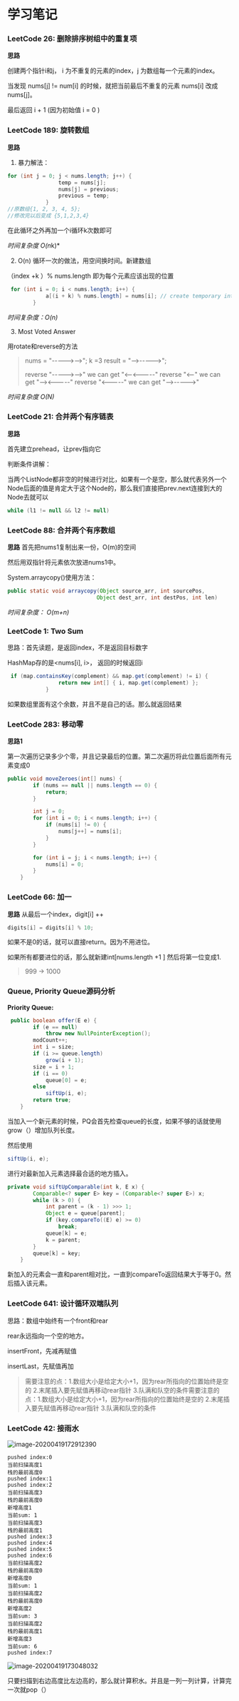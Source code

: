 # 学习笔记



### LeetCode 26:  删除排序树组中的重复项

**思路** 

创建两个指针i和j， i 为不重复的元素的index，j 为数组每一个元素的index。

当发现 nums[j] != num[i] 的时候，就把当前最后不重复的元素 nums[i] 改成 nums[j]。

最后返回 i + 1 (因为初始值 i = 0 )



### LeetCode 189: 旋转数组

**思路** 

1) 暴力解法：

```Java
for (int j = 0; j < nums.length; j++) {
                temp = nums[j];
                nums[j] = previous;
                previous = temp;
            }
//原数组{1, 2, 3, 4, 5};
//修改完以后变成 {5,1,2,3,4}
```

在此循环之外再加一个i循环k次数即可

*时间复杂度 O(n*k)*

2) O(n) 循环一次的做法，用空间换时间。新建数组

（index +k ）% nums.length 即为每个元素应该出现的位置

```Java
 for (int i = 0; i < nums.length; i++) {
            a[(i + k) % nums.length] = nums[i]; // create temporary int[] a to store each element in correct index. 
        }
```

*时间复杂度：O(n)*

3) Most Voted Answer 

用rotate和reverse的方法

>nums = "----->-->"; k =3
>result = "-->----->";
>
>reverse "----->-->" we can get "<--<-----"
>reverse "<--" we can get "--><-----"
>reverse "<-----" we can get "-->----->"

*时间复杂度  O(N)*



### LeetCode 21: 合并两个有序链表

**思路**

首先建立prehead，让prev指向它

判断条件讲解：

当两个ListNode都非空的时候进行对比，如果有一个是空，那么就代表另外一个Node后面的值是肯定大于这个Node的，那么我们直接把prev.next连接到大的Node去就可以

```Java
while (l1 != null && l2 != null)
```



### LeetCode 88: 合并两个有序数组

**思路**
首先把nums1复制出来一份，O(m)的空间

然后用双指针将元素依次放进nums1中。



System.arraycopy()使用方法：

```Java
public static void arraycopy(Object source_arr, int sourcePos,
                            Object dest_arr, int destPos, int len)
```



*时间复杂度： O(m+n)*

### LeetCode 1: Two Sum

思路：首先读题，是返回index，不是返回目标数字

HashMap存的是<nums[i], i>， 返回的时候返回i

```Java
 if (map.containsKey(complement) && map.get(complement) != i) {
                return new int[] { i, map.get(complement) };
            }
```

如果数组里面有这个余数，并且不是自己的话。那么就返回结果



### LeetCode 283: 移动零

**思路1**

第一次遍历记录多少个零，并且记录最后的位置。第二次遍历将此位置后面所有元素变成0

```Java
public void moveZeroes(int[] nums) {
        if (nums == null || nums.length == 0) {
            return;
        }

        int j = 0;
        for (int i = 0; i < nums.length; i++) {
            if (nums[i] != 0) {
                nums[j++] = nums[i];
            }
        }

        for (int i = j; i < nums.length; i++) {
            nums[i] = 0;
        }
    }
```



### LeetCode 66: 加一

**思路**
从最后一个index，digit[i] ++

```Java
digits[i] = digits[i] % 10;
```

如果不是0的话，就可以直接return。因为不用进位。

如果所有都要进位的话，那么就新建int[nums.length +1 ] 然后将第一位变成1.

> 999 -> 1000







### Queue, Priority Queue源码分析



**Priority Queue:**

```Java
 public boolean offer(E e) {
        if (e == null)
            throw new NullPointerException();
        modCount++;
        int i = size;
        if (i >= queue.length)
            grow(i + 1);
        size = i + 1;
        if (i == 0)
            queue[0] = e;
        else
            siftUp(i, e);
        return true;
    }
```

当加入一个新元素的时候，PQ会首先检查queue的长度，如果不够的话就使用grow（）增加队列长度。

然后使用

```Java
siftUp(i, e);
```

进行对最新加入元素选择最合适的地方插入。

```Java
private void siftUpComparable(int k, E x) {
        Comparable<? super E> key = (Comparable<? super E>) x;
        while (k > 0) {
            int parent = (k - 1) >>> 1;
            Object e = queue[parent];
            if (key.compareTo((E) e) >= 0)
                break;
            queue[k] = e;
            k = parent;
        }
        queue[k] = key;
    }
```

新加入的元素会一直和parent相对比，一直到compareTo返回结果大于等于0。然后插入该元素。





### LeetCode 641: 设计循环双端队列

思路：数组中始终有一个front和rear

rear永远指向一个空的地方。

insertFront，先减再赋值

insertLast，先赋值再加

>需要注意的点：1.数组大小是给定大小+1，因为rear所指向的位置始终是空的 2.末尾插入要先赋值再移动rear指针 3.队满和队空的条件需要注意的点：1.数组大小是给定大小+1，因为rear所指向的位置始终是空的 2.末尾插入要先赋值再移动rear指针 3.队满和队空的条件







### LeetCode 42: 接雨水



![image-20200419172912390](C:\Users\Jimmy\AppData\Roaming\Typora\typora-user-images\image-20200419172912390.png)

```
pushed index:0
当前扫描高度1
栈的最前高度0
pushed index:1
pushed index:2
当前扫描高度3
栈的最前高度0
新增高度1
当前sum: 1
当前扫描高度3
栈的最前高度1
pushed index:3
pushed index:4
pushed index:5
pushed index:6
当前扫描高度2
栈的最前高度0
新增高度0
当前sum: 1
当前扫描高度2
栈的最前高度0
新增高度2
当前sum: 3
当前扫描高度2
栈的最前高度1
新增高度3
当前sum: 6
pushed index:7
```

![image-20200419173048032](C:\Users\Jimmy\AppData\Roaming\Typora\typora-user-images\image-20200419173048032.png)



只要扫描到右边高度比左边高的，那么就计算积水。并且是一列一列计算，计算完一次就pop（）